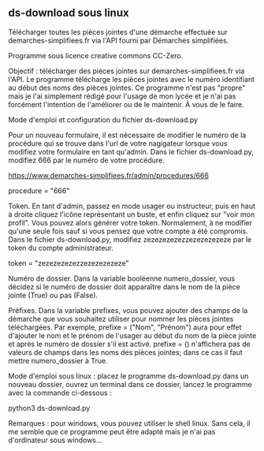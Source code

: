 ## ds-download sous linux
Télécharger toutes les pièces jointes d'une démarche effectuée sur demarches-simplifiees.fr via l'API fourni par Démarches simplifiées. 


Programme sous licence creative commons CC-Zero.    


Objectif : télécharger des pièces jointes sur demarches-simplifiees.fr via l'API. Le programme télécharge les pièces jointes avec le numéro identifiant au début des noms des pièces jointes. Ce programme n'est pas "propre" mais je l'ai simplement rédigé pour l'usage de mon lycée et je n'ai pas forcément l'intention de l'améliorer ou de le maintenir. À vous de le faire.


Mode d'emploi et configuration du fichier ds-download.py


Pour un nouveau formulaire, il est nécessaire de modifier le numéro de la procédure qui se trouve dans l'url de votre nagigateur lorsque vous modifiez votre formulaire en tant qu'admin. Dans le fichier ds-download.py, modifiez 666 par le numéro de votre procédure.

https://www.demarches-simplifiees.fr/admin/procedures/666

procedure = "666"

Token.
En tant d'admin, passez en mode usager ou instructeur, puis en haut à droite cliquez l'icône représentant un buste, et enfin
cliquez sur "voir mon profil". Vous pouvez alors générer votre token. Normalement, à ne modifier qu'une seule fois sauf si vous pensez que votre compte a été compromis. Dans le fichier ds-download.py, modifiez zezezezezezzezezezezeze par le token du compte administrateur.

token = "zezezezezezzezezezezeze"


Numéro de dossier. Dans la variable booléenne numero_dossier, vous décidez si le numéro de dossier doit apparaître dans le nom de la pièce jointe (True) ou pas (False).


Préfixes. Dans la variable prefixes, vous pouvez ajouter des champs de la démarche que vous souhaitez utiliser pour nommer les pièces jointes téléchargées. Par exemple, prefixe = ("Nom", "Prénom") aura pour effet d'ajouter le nom et le prénom de l'usager au début du nom de la pièce jointe et après le numéro de dossier s'il est activé. prefixe = () n'affichera pas de valeurs de champs dans les noms des pièces jointes; dans ce cas il faut mettre numero_dossier à True.


Mode d'emploi sous linux : placez le programme ds-download.py dans un nouveau  dossier, ouvrez un terminal dans ce dossier, lancez le programme avec la commande ci-dessous :   

python3 ds-download.py

Remarques : pour windows, vous pouvez utiliser le shell linux. Sans cela, il me semble que ce programme peut être adapté mais je n'ai pas d'ordinateur sous windows...
